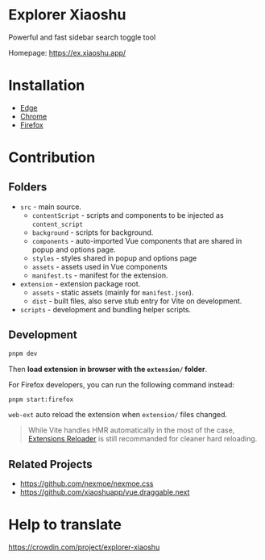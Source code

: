 # Explorer Xiaoshu

Powerful and fast sidebar search toggle tool

Homepage: <https://ex.xiaoshu.app/>

# Installation

- [Edge](https://microsoftedge.microsoft.com/addons/detail/coneollgjonabefaacemccaknmicmncj)
- [Chrome](https://chrome.google.com/webstore/detail/lcalpcoppmdamffdmmchmadbpaoibaep)
- [Firefox](https://addons.mozilla.org/addon/explorer-xiaoshu/)

# Contribution

## Folders

- `src` - main source.
  - `contentScript` - scripts and components to be injected as `content_script`
  - `background` - scripts for background.
  - `components` - auto-imported Vue components that are shared in popup and options page.
  - `styles` - styles shared in popup and options page
  - `assets` - assets used in Vue components
  - `manifest.ts` - manifest for the extension.
- `extension` - extension package root.
  - `assets` - static assets (mainly for `manifest.json`).
  - `dist` - built files, also serve stub entry for Vite on development.
- `scripts` - development and bundling helper scripts.

## Development

```bash
pnpm dev
```

Then **load extension in browser with the `extension/` folder**.

For Firefox developers, you can run the following command instead:

```bash
pnpm start:firefox
```

`web-ext` auto reload the extension when `extension/` files changed.

> While Vite handles HMR automatically in the most of the case, [Extensions Reloader](https://chrome.google.com/webstore/detail/fimgfedafeadlieiabdeeaodndnlbhid) is still recommanded for cleaner hard reloading.

## Related Projects

- <https://github.com/nexmoe/nexmoe.css>
- <https://github.com/xiaoshuapp/vue.draggable.next>

# Help to translate

<https://crowdin.com/project/explorer-xiaoshu>
